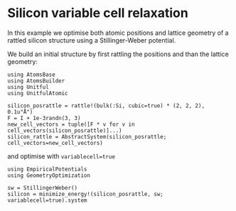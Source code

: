 # Silicon variable cell relaxation

In this example we optimise both atomic positions and lattice geometry
of a rattled silicon structure using a Stillinger-Weber potential.

We build an initial structure by first rattling the positions
and than the lattice geometry:

```@example silicon
using AtomsBase
using AtomsBuilder
using Unitful
using UnitfulAtomic

silicon_posrattle = rattle!(bulk(:Si, cubic=true) * (2, 2, 2), 0.1u"Å")
F = I + 1e-3randn(3, 3)
new_cell_vectors = tuple([F * v for v in cell_vectors(silicon_posrattle)]...)
silicon_rattle = AbstractSystem(silicon_posrattle; cell_vectors=new_cell_vectors)
```

and optimise with `variablecell=true`

```@example silicon
using EmpiricalPotentials
using GeometryOptimization

sw = StillingerWeber()
silicon = minimize_energy!(silicon_posrattle, sw; variablecell=true).system

```
